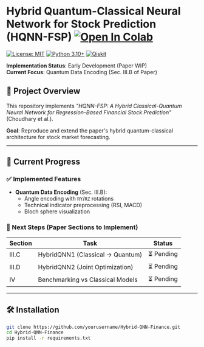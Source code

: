 # Hybrid Quantum-Classical Neural Network for Stock Prediction (HQNN-FSP) [![Open In Colab](https://colab.research.google.com/assets/colab-badge.svg)]([https://colab.research.google.com/drive/1AEPsaRdVnWaS_a9bELVf3rPc8MUt6qU2?usp=sharing])

[![License: MIT](https://img.shields.io/badge/License-MIT-yellow.svg)](LICENSE)
[![Python 3.10+](https://img.shields.io/badge/python-3.10+-blue.svg)](https://www.python.org/downloads/)
[![Qiskit](https://img.shields.io/badge/Qiskit-1.0+-blue.svg)](https://qiskit.org)

**Implementation Status**: Early Development (Paper WIP)  
**Current Focus**: Quantum Data Encoding (Sec. III.B of Paper)  

## 📌 Project Overview
This repository implements *"HQNN-FSP: A Hybrid Classical-Quantum Neural Network for Regression-Based Financial Stock Prediction"* (Choudhary et al.).  

**Goal**: Reproduce and extend the paper's hybrid quantum-classical architecture for stock market forecasting.

---

## 🚀 Current Progress
### ✅ Implemented Features
- **Quantum Data Encoding** (Sec. III.B):
  - Angle encoding with `RY`/`RZ` rotations
  - Technical indicator preprocessing (RSI, MACD)
  - Bloch sphere visualization 

### 📝 Next Steps (Paper Sections to Implement)
| Section | Task | Status |
|---------|------|--------|
| III.C   | HybridQNN1 (Classical → Quantum) | ⏳ Pending |
| III.D   | HybridQNN2 (Joint Optimization) | ⏳ Pending |
| IV      | Benchmarking vs Classical Models | ⏳ Pending |

---

## 🛠️ Installation
```bash
git clone https://github.com/yourusername/Hybrid-QNN-Finance.git
cd Hybrid-QNN-Finance
pip install -r requirements.txt
